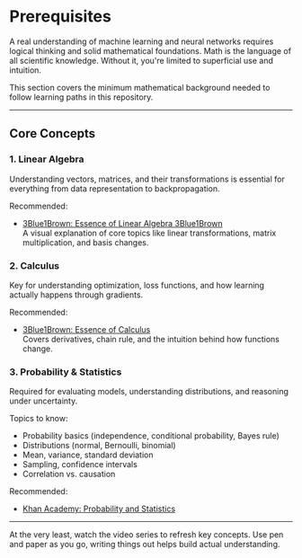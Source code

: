 # Prerequisites

A real understanding of machine learning 
and neural networks requires logical thinking 
and solid mathematical foundations. 
Math is the language of all scientific knowledge. 
Without it, you're limited to superficial use and 
intuition.

This section covers the minimum mathematical 
background needed to follow learning paths in 
this repository.

---

## Core Concepts

### 1. Linear Algebra

Understanding vectors, 
matrices, 
and their transformations is essential for everything 
from data representation to backpropagation.

Recommended:
- [3Blue1Brown: Essence of Linear Algebra 3Blue1Brown](https://www.youtube.com/playlist?list=PLZHQObOWTQDPD3MizzM2xVFitgF8hE_ab)  
  A visual explanation of core topics like linear transformations, matrix multiplication, and basis changes.

### 2. Calculus

Key for understanding optimization, 
loss functions, 
and how learning actually happens through gradients.

Recommended:
- [3Blue1Brown: Essence of Calculus](https://www.youtube.com/playlist?list=PLZHQObOWTQDMsr9K-rj53DwVRMYO3t5Yr)  
  Covers derivatives, chain rule, and the intuition behind how functions change.

### 3. Probability & Statistics

Required for evaluating models, 
understanding distributions, 
and reasoning under uncertainty.

Topics to know:
- Probability basics (independence, conditional probability, Bayes rule)
- Distributions (normal, Bernoulli, binomial)
- Mean, variance, standard deviation
- Sampling, confidence intervals
- Correlation vs. causation

Recommended:
- [Khan Academy: Probability and Statistics](https://www.khanacademy.org/math/statistics-probability)

*** 

At the very least, watch the video series to refresh key concepts. Use pen and paper as you go, 
writing things out helps build actual understanding.